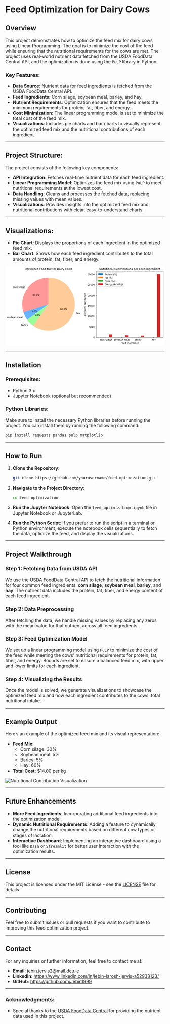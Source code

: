 

# Feed Optimization for Dairy Cows

## Overview
This project demonstrates how to optimize the feed mix for dairy cows using Linear Programming. The goal is to minimize the cost of the feed while ensuring that the nutritional requirements for the cows are met. The project uses real-world nutrient data fetched from the USDA FoodData Central API, and the optimization is done using the `PuLP` library in Python.

### Key Features:
- **Data Source**: Nutrient data for feed ingredients is fetched from the USDA FoodData Central API.
- **Feed Ingredients**: Corn silage, soybean meal, barley, and hay.
- **Nutrient Requirements**: Optimization ensures that the feed meets the minimum requirements for protein, fat, fiber, and energy.
- **Cost Minimization**: The linear programming model is set to minimize the total cost of the feed mix.
- **Visualizations**: Includes pie charts and bar charts to visually represent the optimized feed mix and the nutritional contributions of each ingredient.

---

## Project Structure:
The project consists of the following key components:
- **API Integration**: Fetches real-time nutrient data for each feed ingredient.
- **Linear Programming Model**: Optimizes the feed mix using `PuLP` to meet nutritional requirements at the lowest cost.
- **Data Handling**: Cleans and processes the fetched data, replacing missing values with mean values.
- **Visualizations**: Provides insights into the optimized feed mix and nutritional contributions with clear, easy-to-understand charts.

---

## Visualizations:
- **Pie Chart**: Displays the proportions of each ingredient in the optimized feed mix.
- **Bar Chart**: Shows how each feed ingredient contributes to the total amounts of protein, fat, fiber, and energy.

![Feed Mix Visualization](feedopt2.png)

---

## Installation

### Prerequisites:
- Python 3.x
- Jupyter Notebook (optional but recommended)

### Python Libraries:
Make sure to install the necessary Python libraries before running the project. You can install them by running the following command:

```bash
pip install requests pandas pulp matplotlib
```

---

## How to Run

1. **Clone the Repository**:
   ```bash
   git clone https://github.com/yourusername/feed-optimization.git
   ```

2. **Navigate to the Project Directory**:
   ```bash
   cd feed-optimization
   ```

3. **Run the Jupyter Notebook**:
   Open the `feed_optimization.ipynb` file in Jupyter Notebook or JupyterLab.

4. **Run the Python Script**:
   If you prefer to run the script in a terminal or Python environment, execute the notebook cells sequentially to fetch the data, optimize the feed, and display the visualizations.

---

## Project Walkthrough

### Step 1: Fetching Data from USDA API
We use the USDA FoodData Central API to fetch the nutritional information for four common feed ingredients: **corn silage**, **soybean meal**, **barley**, and **hay**. The nutrient data includes the protein, fat, fiber, and energy content of each feed ingredient.

### Step 2: Data Preprocessing
After fetching the data, we handle missing values by replacing any zeros with the mean value for that nutrient across all feed ingredients.

### Step 3: Feed Optimization Model
We set up a linear programming model using `PuLP` to minimize the cost of the feed while meeting the cows' nutritional requirements for protein, fat, fiber, and energy. Bounds are set to ensure a balanced feed mix, with upper and lower limits for each ingredient.

### Step 4: Visualizing the Results
Once the model is solved, we generate visualizations to showcase the optimized feed mix and how each ingredient contributes to the cows' total nutritional intake.

---

## Example Output

Here’s an example of the optimized feed mix and its visual representation:

- **Feed Mix**:
    - Corn silage: 30%
    - Soybean meal: 5%
    - Barley: 5%
    - Hay: 60%
- **Total Cost**: $14.00 per kg

![Nutritional Contribution Visualization](path-to-your-bar-chart-image.png)

---

## Future Enhancements
- **More Feed Ingredients**: Incorporating additional feed ingredients into the optimization model.
- **Dynamic Nutritional Requirements**: Adding a feature to dynamically change the nutritional requirements based on different cow types or stages of lactation.
- **Interactive Dashboard**: Implementing an interactive dashboard using a tool like `Dash` or `Streamlit` for better user interaction with the optimization results.

---

## License
This project is licensed under the MIT License - see the [LICENSE](LICENSE) file for details.

---

## Contributing
Feel free to submit issues or pull requests if you want to contribute to improving this feed optimization project.

---

## Contact
For any inquiries or further information, feel free to contact me at:
- **Email**: jebin.jervis2@mail.dcu.ie
- **LinkedIn**: https://www.linkedin.com/in/jebin-larosh-jervis-a52938123/
- **GitHub**: https://github.com/Jebin1999

---

### Acknowledgments:
- Special thanks to the [USDA FoodData Central](https://fdc.nal.usda.gov/) for providing the nutrient data used in this project.
